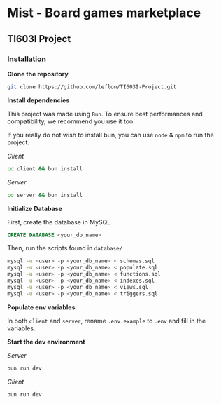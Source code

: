 # Mist - Board games marketplace
## TI603I Project

### Installation

**Clone the repository**
```bash
git clone https://github.com/leflon/TI603I-Project.git
```

**Install dependencies**

This project was made using `Bun`. To ensure best performances and compatibility, we recommend you use it too.

If you really do not wish to install bun, you can use `node` & `npm` to run the project.


*Client*
```bash
cd client && bun install
```
*Server*
```bash
cd server && bun install
```

**Initialize Database**

First, create the database in MySQL
```sql
CREATE DATABASE <your_db_name>
```

Then, run the scripts found in `database/`
```bash
mysql -u <user> -p <your_db_name> < schemas.sql
mysql -u <user> -p <your_db_name> < populate.sql
mysql -u <user> -p <your_db_name> < functions.sql
mysql -u <user> -p <your_db_name> < indexes.sql
mysql -u <user> -p <your_db_name> < views.sql
mysql -u <user> -p <your_db_name> < triggers.sql
```


**Populate env variables**

In both `client` and `server`, rename `.env.example` to `.env` and fill in the variables.

**Start the dev environment**

*Server*
```bash
bun run dev
```

*Client*

```bash
bun run dev
```
